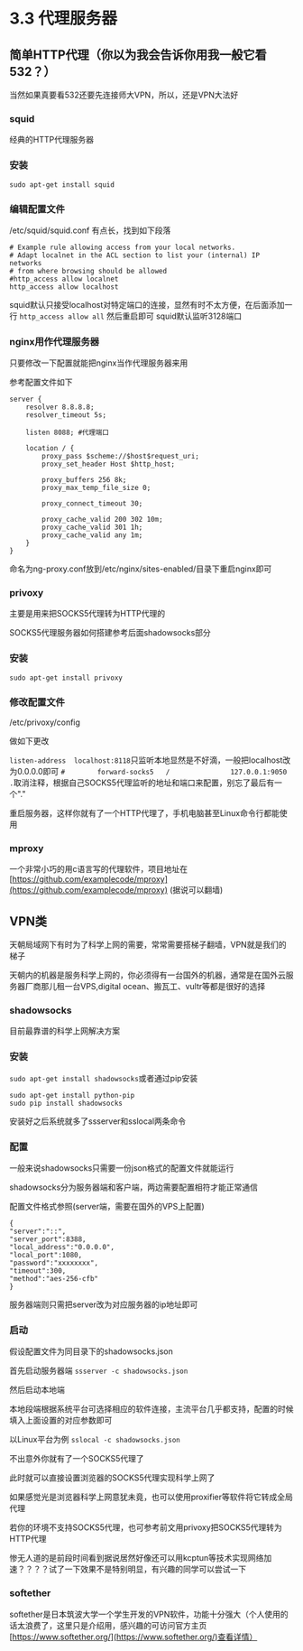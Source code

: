 # 3.3 代理服务器

## 简单HTTP代理（你以为我会告诉你用我一般它看532？）

当然如果真要看532还要先连接师大VPN，所以，还是VPN大法好

### squid
经典的HTTP代理服务器

### 安装
`sudo apt-get install squid`

### 编辑配置文件
/etc/squid/squid.conf 
有点长，找到如下段落
```
# Example rule allowing access from your local networks.
# Adapt localnet in the ACL section to list your (internal) IP networks
# from where browsing should be allowed
#http_access allow localnet
http_access allow localhost
```
squid默认只接受localhost对特定端口的连接，显然有时不太方便，在后面添加一行
`http_access allow all`
然后重启即可
squid默认监听3128端口


### nginx用作代理服务器
只要修改一下配置就能把nginx当作代理服务器来用

参考配置文件如下

```
server { 
    resolver 8.8.8.8; 
    resolver_timeout 5s; 

    listen 8088; #代理端口

    location / { 
        proxy_pass $scheme://$host$request_uri; 
        proxy_set_header Host $http_host; 

        proxy_buffers 256 8k; 
        proxy_max_temp_file_size 0; 

        proxy_connect_timeout 30; 

        proxy_cache_valid 200 302 10m; 
        proxy_cache_valid 301 1h; 
        proxy_cache_valid any 1m; 
    } 
} 
```

命名为ng-proxy.conf放到/etc/nginx/sites-enabled/目录下重启nginx即可

### privoxy
主要是用来把SOCKS5代理转为HTTP代理的

SOCKS5代理服务器如何搭建参考后面shadowsocks部分

### 安装
`sudo apt-get install privoxy`

### 修改配置文件
/etc/privoxy/config 

做如下更改

`listen-address  localhost:8118`只监听本地显然是不好滴，一般把localhost改为0.0.0.0即可
`#        forward-socks5   /               127.0.0.1:9050 .`取消注释，根据自己SOCKS5代理监听的地址和端口来配置，别忘了最后有一个"."

重启服务器，这样你就有了一个HTTP代理了，手机电脑甚至Linux命令行都能使用

### mproxy
一个非常小巧的用c语言写的代理软件，项目地址在[https://github.com/examplecode/mproxy](https://github.com/examplecode/mproxy) (据说可以翻墙)

## VPN类
天朝局域网下有时为了科学上网的需要，常常需要搭梯子翻墙，VPN就是我们的梯子

天朝内的机器是服务科学上网的，你必须得有一台国外的机器，通常是在国外云服务器厂商那儿租一台VPS,digital ocean、搬瓦工、vultr等都是很好的选择

### shadowsocks
目前最靠谱的科学上网解决方案

### 安装

`sudo apt-get install shadowsocks`或者通过pip安装
```
sudo apt-get install python-pip
sudo pip install shadowsocks
```

安装好之后系统就多了ssserver和sslocal两条命令

### 配置

一般来说shadowsocks只需要一份json格式的配置文件就能运行

shadowsocks分为服务器端和客户端，两边需要配置相符才能正常通信

配置文件格式参照(server端，需要在国外的VPS上配置)
```
{
"server":"::",
"server_port":8388,
"local_address":"0.0.0.0",
"local_port":1080,
"password":"xxxxxxxx",
"timeout":300,
"method":"aes-256-cfb"
}
```

服务器端则只需把server改为对应服务器的ip地址即可

### 启动

假设配置文件为同目录下的shadowsocks.json

首先启动服务器端
`ssserver -c shadowsocks.json`

然后启动本地端

本地段端根据系统平台可选择相应的软件连接，主流平台几乎都支持，配置的时候填入上面设置的对应参数即可

以Linux平台为例
`sslocal -c shadowsocks.json`

不出意外你就有了一个SOCKS5代理了

此时就可以直接设置浏览器的SOCKS5代理实现科学上网了

如果感觉光是浏览器科学上网意犹未竟，也可以使用proxifier等软件将它转成全局代理

若你的环境不支持SOCKS5代理，也可参考前文用privoxy把SOCKS5代理转为HTTP代理

惨无人道的是前段时间看到据说居然好像还可以用kcptun等技术实现网络加速？？？？试了一下效果不是特别明显，有兴趣的同学可以尝试一下

### softether
softether是日本筑波大学一个学生开发的VPN软件，功能十分强大（个人使用的话太浪费了，这里只是介绍用，感兴趣的可访问官方主页[https://www.softether.org/](https://www.softether.org/)查看详情）